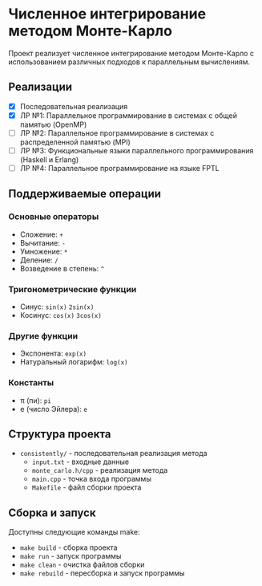 # Численное интегрирование методом Монте-Карло

Проект реализует численное интегрирование методом Монте-Карло с использованием различных подходов к параллельным вычислениям.

## Реализации

- [x] Последовательная реализация
- [x] ЛР №1: Параллельное программирование в системах с общей памятью (OpenMP)
- [ ] ЛР №2: Параллельное программирование в системах с распределенной памятью (MPI)
- [ ] ЛР №3: Функциональные языки параллельного программирования (Haskell и Erlang)
- [ ] ЛР №4: Параллельное программирование на языке FPTL

## Поддерживаемые операции

### Основные операторы
- Сложение: `+`
- Вычитание: `-`
- Умножение: `*`
- Деление: `/`
- Возведение в степень: `^`

### Тригонометрические функции
- Синус: `sin(x)` `2sin(x)`
- Косинус: `cos(x)` `3cos(x)`

### Другие функции
- Экспонента: `exp(x)`
- Натуральный логарифм: `log(x)`

### Константы
- π (пи): `pi`
- e (число Эйлера): `e`

## Структура проекта

- `consistently/` - последовательная реализация метода
  - `input.txt` - входные данные
  - `monte_carlo.h/cpp` - реализация метода
  - `main.cpp` - точка входа программы
  - `Makefile` - файл сборки проекта

## Сборка и запуск

Доступны следующие команды make:
- `make build` - сборка проекта
- `make run` - запуск программы
- `make clean` - очистка файлов сборки
- `make rebuild` - пересборка и запуск программы
